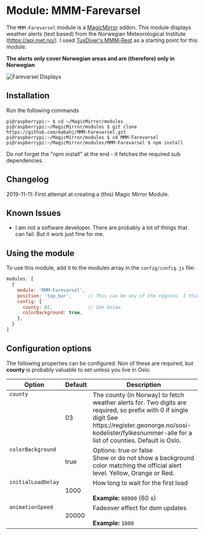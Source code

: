 

# Module: MMM-Farevarsel
The `MMM-Farevarsel` module is a <a href="https://github.com/MichMich/MagicMirror">MagicMirror</a> addon. This module displays weather alerts (text based) from the Norwegian Meteorological Institute (https://api.met.no/). I used [TuxDiver's MMM-Rest](https://github.com/Tuxdiver/MMM-Rest) as a starting point for this module.

**The alerts only cover  Norwegian areas and are (therefore) only in Norwegian**

![Farevarsel Displays](https://raw.githubusercontent.com/wiki/mabahj/MMM-Farevarsel/images/screenshot.png)

## Installation
Run the following commands
````console
pi@raspberrypi:~ $ cd ~/MagicMirror/modules
pi@raspberrypi:~/MagicMirror/modules $ git clone https://github.com/mabahj/MMM-Farevarsel.git
pi@raspberrypi:~/MagicMirror/modules $ cd MMM-Farevarsel
pi@raspberrypi:~/MagicMirror/modules/MMM-Farevarsel $ npm install 
````
Do not forget the "npm install" at the end - it fetches the required sub dependencies.

## Changelog
2019-11-11: First attempt at creating a (this) Magic Mirror Module.


## Known Issues
- I am not a software developer. There are probably a lot of things that can fail. But it work just fine for me.

## Using the module

To use this module, add it to the modules array in the `config/config.js` file:
````javascript
modules: [
  {
    module: 'MMM-Farevarsel',
    position: 'top_bar',      // This can be any of the regions. I think.
    config: {
      county: 02,             // See below
      colorBackground: true,
    },
  }
]
````

## Configuration options

The following properties can be configured. Non of these are required, but <b>county</b> is probably valuable to set unless you live in Oslo.

<table width="100%">
  <!-- why, markdown... -->
  <thead>
    <tr>
      <th>Option</th>
         <th>Default</th>
      <th width="100%">Description</th>
    </tr>
  <thead>
  <tbody>
    <tr>
      <td valign="top"><code>county</code></td>
      <td>03</ts>
      <td>The county (in Norway) to fetch weather alerts for. Two digits are required, so prefix with 0 if single digit
      See https://register.geonorge.no/sosi-kodelister/fylkesnummer-alle for a list of counties. Default is Oslo.<br>
            </td>
    </tr>
    <tr>
      <td valign="top"><code>colorBackground</code></td>
      <td>true</td>
      <td>Options: true or false<br>
            Show or do not show a background color matching the official alert level. Yellow, Orange or Red.
            </td>
    </tr>
    <tr>
      <td valign="top"><code>initialLoadDelay</code></td>
      <td>1000</td>
      <td>How long to wait for the first load<br>
        <br><b>Example:</b> <code>60000</code> (60 s)
      </td>
    </tr>
    <tr>
      <td valign="top"><code>animationSpeed</code></td>
      <td>20000</td>
      <td>Fadeover effect for dom updates<br>
        <br><b>Example:</b> <code>1000</code>
      </td>
    </tr>
  </tbody>
</table>

